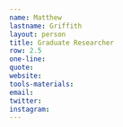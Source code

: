 ```yaml
---
name: Matthew
lastname: Griffith
layout: person
title: Graduate Researcher
row: 2.5
one-line: 
quote: 
website:
tools-materials:
email:
twitter:
instagram:
---
```

